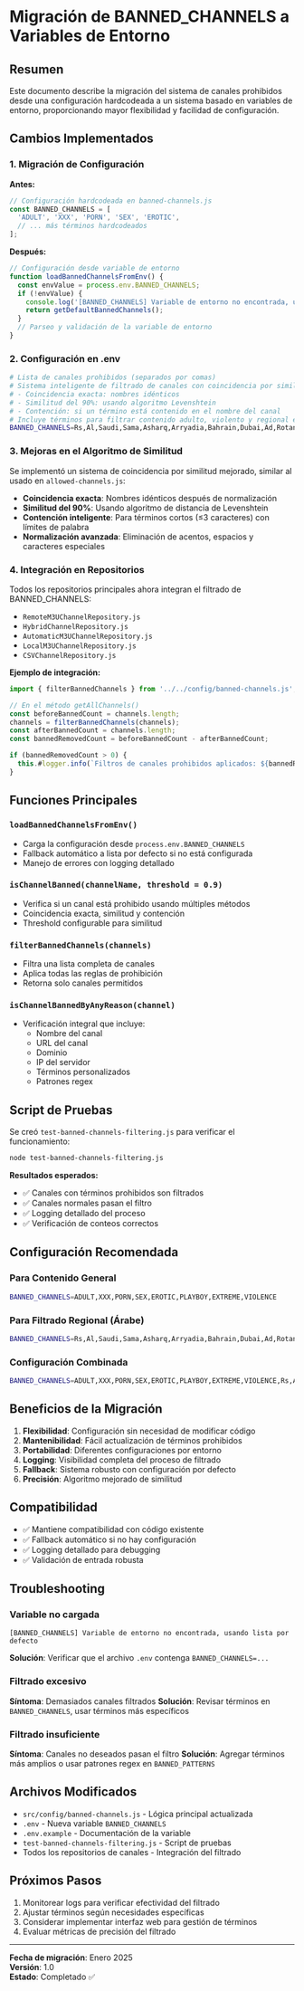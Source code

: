 # Migración de BANNED_CHANNELS a Variables de Entorno

## Resumen

Este documento describe la migración del sistema de canales prohibidos desde una configuración hardcodeada a un sistema basado en variables de entorno, proporcionando mayor flexibilidad y facilidad de configuración.

## Cambios Implementados

### 1. Migración de Configuración

**Antes:**
```javascript
// Configuración hardcodeada en banned-channels.js
const BANNED_CHANNELS = [
  'ADULT', 'XXX', 'PORN', 'SEX', 'EROTIC',
  // ... más términos hardcodeados
];
```

**Después:**
```javascript
// Configuración desde variable de entorno
function loadBannedChannelsFromEnv() {
  const envValue = process.env.BANNED_CHANNELS;
  if (!envValue) {
    console.log('[BANNED_CHANNELS] Variable de entorno no encontrada, usando lista por defecto');
    return getDefaultBannedChannels();
  }
  // Parseo y validación de la variable de entorno
}
```

### 2. Configuración en .env

```bash
# Lista de canales prohibidos (separados por comas)
# Sistema inteligente de filtrado de canales con coincidencia por similitud
# - Coincidencia exacta: nombres idénticos
# - Similitud del 90%: usando algoritmo Levenshtein
# - Contención: si un término está contenido en el nombre del canal
# Incluye términos para filtrar contenido adulto, violento y regional específico
BANNED_CHANNELS=Rs,Al,Saudi,Sama,Asharq,Arryadia,Bahrain,Dubai,Ad,Rotana,ksa,libya,tunisia,ien
```

### 3. Mejoras en el Algoritmo de Similitud

Se implementó un sistema de coincidencia por similitud mejorado, similar al usado en `allowed-channels.js`:

- **Coincidencia exacta**: Nombres idénticos después de normalización
- **Similitud del 90%**: Usando algoritmo de distancia de Levenshtein
- **Contención inteligente**: Para términos cortos (≤3 caracteres) con límites de palabra
- **Normalización avanzada**: Eliminación de acentos, espacios y caracteres especiales

### 4. Integración en Repositorios

Todos los repositorios principales ahora integran el filtrado de BANNED_CHANNELS:

- `RemoteM3UChannelRepository.js`
- `HybridChannelRepository.js`
- `AutomaticM3UChannelRepository.js`
- `LocalM3UChannelRepository.js`
- `CSVChannelRepository.js`

**Ejemplo de integración:**
```javascript
import { filterBannedChannels } from '../../config/banned-channels.js';

// En el método getAllChannels()
const beforeBannedCount = channels.length;
channels = filterBannedChannels(channels);
const afterBannedCount = channels.length;
const bannedRemovedCount = beforeBannedCount - afterBannedCount;

if (bannedRemovedCount > 0) {
  this.#logger.info(`Filtros de canales prohibidos aplicados: ${bannedRemovedCount} canales removidos de ${beforeBannedCount}`);
}
```

## Funciones Principales

### `loadBannedChannelsFromEnv()`
- Carga la configuración desde `process.env.BANNED_CHANNELS`
- Fallback automático a lista por defecto si no está configurada
- Manejo de errores con logging detallado

### `isChannelBanned(channelName, threshold = 0.9)`
- Verifica si un canal está prohibido usando múltiples métodos
- Coincidencia exacta, similitud y contención
- Threshold configurable para similitud

### `filterBannedChannels(channels)`
- Filtra una lista completa de canales
- Aplica todas las reglas de prohibición
- Retorna solo canales permitidos

### `isChannelBannedByAnyReason(channel)`
- Verificación integral que incluye:
  - Nombre del canal
  - URL del canal
  - Dominio
  - IP del servidor
  - Términos personalizados
  - Patrones regex

## Script de Pruebas

Se creó `test-banned-channels-filtering.js` para verificar el funcionamiento:

```bash
node test-banned-channels-filtering.js
```

**Resultados esperados:**
- ✅ Canales con términos prohibidos son filtrados
- ✅ Canales normales pasan el filtro
- ✅ Logging detallado del proceso
- ✅ Verificación de conteos correctos

## Configuración Recomendada

### Para Contenido General
```bash
BANNED_CHANNELS=ADULT,XXX,PORN,SEX,EROTIC,PLAYBOY,EXTREME,VIOLENCE
```

### Para Filtrado Regional (Árabe)
```bash
BANNED_CHANNELS=Rs,Al,Saudi,Sama,Asharq,Arryadia,Bahrain,Dubai,Ad,Rotana,ksa,libya,tunisia,ien
```

### Configuración Combinada
```bash
BANNED_CHANNELS=ADULT,XXX,PORN,SEX,EROTIC,PLAYBOY,EXTREME,VIOLENCE,Rs,Al,Saudi,Sama,Asharq,Arryadia,Bahrain,Dubai,Ad,Rotana,ksa,libya,tunisia,ien
```

## Beneficios de la Migración

1. **Flexibilidad**: Configuración sin necesidad de modificar código
2. **Mantenibilidad**: Fácil actualización de términos prohibidos
3. **Portabilidad**: Diferentes configuraciones por entorno
4. **Logging**: Visibilidad completa del proceso de filtrado
5. **Fallback**: Sistema robusto con configuración por defecto
6. **Precisión**: Algoritmo mejorado de similitud

## Compatibilidad

- ✅ Mantiene compatibilidad con código existente
- ✅ Fallback automático si no hay configuración
- ✅ Logging detallado para debugging
- ✅ Validación de entrada robusta

## Troubleshooting

### Variable no cargada
```
[BANNED_CHANNELS] Variable de entorno no encontrada, usando lista por defecto
```
**Solución**: Verificar que el archivo `.env` contenga `BANNED_CHANNELS=...`

### Filtrado excesivo
**Síntoma**: Demasiados canales filtrados
**Solución**: Revisar términos en `BANNED_CHANNELS`, usar términos más específicos

### Filtrado insuficiente
**Síntoma**: Canales no deseados pasan el filtro
**Solución**: Agregar términos más amplios o usar patrones regex en `BANNED_PATTERNS`

## Archivos Modificados

- `src/config/banned-channels.js` - Lógica principal actualizada
- `.env` - Nueva variable `BANNED_CHANNELS`
- `.env.example` - Documentación de la variable
- `test-banned-channels-filtering.js` - Script de pruebas
- Todos los repositorios de canales - Integración del filtrado

## Próximos Pasos

1. Monitorear logs para verificar efectividad del filtrado
2. Ajustar términos según necesidades específicas
3. Considerar implementar interfaz web para gestión de términos
4. Evaluar métricas de precisión del filtrado

---

**Fecha de migración**: Enero 2025  
**Versión**: 1.0  
**Estado**: Completado ✅